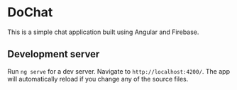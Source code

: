 # DoChat

This is a simple chat application built using Angular and Firebase.

## Development server

Run `ng serve` for a dev server. Navigate to `http://localhost:4200/`. The app will automatically reload if you change any of the source files.
